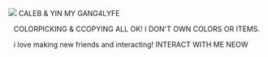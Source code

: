 
![](https://komarev.com/ghpvc/?username=edtroject&color=F2F0E1)   CALEB & YIN MY GANG4LYFE




 ⠀COLORPICKING & CCOPYING ALL OK! I DON'T OWN COLORS OR ITEMS.

 
 ⠀i love making new friends and interacting! INTERACT WITH ME NEOW


